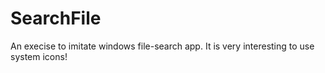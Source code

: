 # SearchFile
An execise to imitate windows file-search app.
It is very interesting to use system icons!

